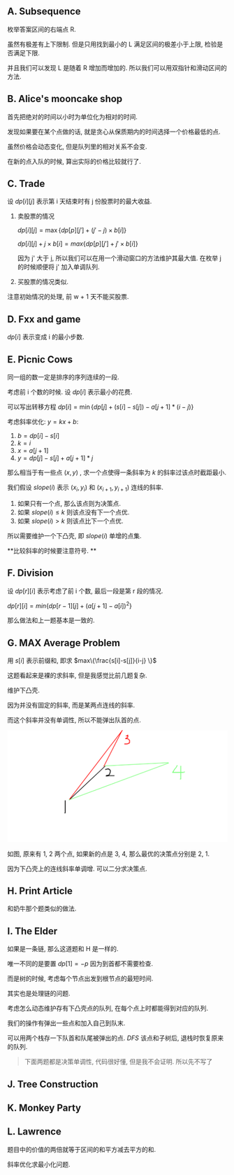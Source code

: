  ## A. Subsequence

枚举答案区间的右端点 R.

虽然有极差有上下限制. 但是只用找到最小的 L 满足区间的极差小于上限, 检验是否满足下限. 

并且我们可以发现 L 是随着 R 增加而增加的. 所以我们可以用双指针和滑动区间的方法.



## B. Alice's mooncake shop

首先把绝对的时间以小时为单位化为相对的时间. 

发现如果要在某个点做的话, 就是贪心从保质期内的时间选择一个价格最低的点.

虽然价格会动态变化, 但是队列里的相对关系不会变.

在新的点入队的时候, 算出实际的价格比较就行了.



## C. Trade

设 $dp[i][j]$ 表示第 i 天结束时有 j 份股票时的最大收益. 

1. 卖股票的情况  

   $dp[i][j]=\max\{dp[p][j']+(j'-j)\times b[i]\}$

   $dp[i][j]+j\times b[i]=max\{dp[p][j']+j'\times b[i]\}$

   因为 j' 大于 j, 所以我们可以在用一个滑动窗口的方法维护其最大值. 在枚举 j 的时候顺便将 j' 加入单调队列. 

2.  买股票的情况类似. 

注意初始情况的处理, 前 w + 1 天不能买股票. 



## D. Fxx and game

$dp[i]$ 表示变成 i 的最小步数.



## E. Picnic Cows

同一组的数一定是排序的序列连续的一段.

考虑前 i 个数的时候. 设 $dp[i]$ 表示最小的花费.

可以写出转移方程 $dp[i] = \min\{dp[j]+(s[i]-s[j])-a[j + 1] * (i-j)\}$

考虑斜率优化: $y = kx + b$: 

1. $b = dp[i] - s[i]$
2. $k=i$
3. $x=a[j+1]$
4. $y=dp[j]-s[j]+a[j+1]*j$

那么相当于有一些点 $(x, y)$ , 求一个点使得一条斜率为 $k$ 的斜率过该点时截距最小. 

我们假设 $slope(i)$ 表示 $(x_i, y_i)$ 和 $(x_{i+ 1}, y_{i+1})$ 连线的斜率.

1. 如果只有一个点, 那么该点则为决策点. 
2. 如果  $slope(i)\le k$ 则该点没有下一个点优.
3. 如果  $slope(i)> k$ 则该点比下一个点优.

所以需要维护一个下凸壳, 即 $slope(i)$ 单增的点集.

**比较斜率的时候要注意符号. **



## F. Division

设 $dp[r][i]$ 表示考虑了前 i 个数, 最后一段是第 r 段的情况. 

$dp[r][i]=min\{dp[r-1][j]+(a[j+1]-a[i])^2 \}$

那么做法和上一题基本是一致的.



## G. MAX Average Problem

用 $s[i]$ 表示前缀和, 即求 $max\{\frac{s[i]-s[j]}{i-j} \}$

这题看起来是裸的求斜率, 但是我感觉比前几题复杂. 

维护下凸壳.

因为并没有固定的斜率, 而是某两点连线的斜率. 

而这个斜率并没有单调性, 所以不能弹出队首的点. 

![](./G1.png)

如图, 原来有 1, 2 两个点,  如果新的点是 3, 4, 那么最优的决策点分别是 2, 1. 

因为下凸壳上的连线斜率单调增. 可以二分求决策点. 



## H. Print Article

和奶牛那个题类似的做法. 



## I. The Elder

如果是一条链, 那么这道题和 H 是一样的. 

唯一不同的是要置 $dp[1]=-p$ 因为到首都不需要检查. 

而是树的时候, 考虑每个节点出发到根节点的最短时间.

其实也是处理链的问题. 

考虑怎么动态维护存有下凸壳点的队列, 在每个点上时都能得到对应的队列. 

我们的操作有弹出一些点和加入自己到队末. 

可以用两个栈存一下队首和队尾被弹出的点. $DFS$ 该点和子树后, 退栈时恢复原来的队列. 



> 下面两题都是决策单调性, 代码很好懂, 但是我不会证明. 所以先不写了

## J.  Tree Construction	



## K. Monkey Party	



## L. Lawrence	

题目中的价值的两倍就等于区间的和平方减去平方的和. 

斜率优化求最小化问题.
